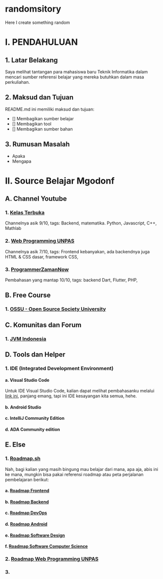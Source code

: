 # randomsitory
Here I create something random
# I. PENDAHULUAN
## 1. Latar Belakang
Saya melihat tantangan para mahasiswa baru Teknik Informatika dalam mencari sumber referensi belajar yang mereka butuhkan dalam masa perkuliahan.

## 2. Maksud dan Tujuan
README.md ini memiliki maksud dan tujuan:
- [] Membagikan sumber belajar
- [] Membagikan tool
- [] Membagikan sumber bahan

## 3. Rumusan Masalah
- Apaka
- Mengapa


# II. Source Belajar Mgodonf
## A. Channel Youtube
### 1. [Kelas Terbuka](https://youtube.com/c/KelasTerbuka)
Channelnya asik 9/10, tags: Backend, matematika.
Python, Javascript, C++, Mathlab
### 2. [Web Programming UNPAS](https://youtube.com/c/KelasTerbuka)
Channelnya asik 7/10, tags: Frontend kebanyakan, ada backendnya juga
HTML & CSS dasar, framework CSS, 
### 3. [ProgrammerZamanNow](https://karimunjawa.co.id)
Pembahasan yang mantap 10/10, tags: backend
Dart, Flutter, PHP,

## B. Free Course
### 1. [OSSU - Open Source Society University](https://github.com/ossu/computer-science)

## C. Komunitas dan Forum
### 1. [JVM Indonesia]()

## D. Tools dan Helper
### 1. IDE (Integrated Development Environment)
#### a. Visual Studio Code
Untuk IDE Visual Studio Code, kalian dapat melihat pembahasanku melalui [link ini](https://github.com/sidrafhardiyanto/randomsitory/blob/main/VSCode_ian.md), panjang emang, tapi ini IDE kesayangan kita semua, hehe.
#### b. Android Studio
#### c. IntelliJ Community Edition
#### d. ADA Community edition

## E. Else
### 1. [Roadmap.sh](https://roadmap.sh)
Nah, bagi kalian yang masih bingung mau belajar dari mana, apa aja, abis ini ke mana, mungkin bisa pakai referensi roadmap atau peta perjalanan pembelajaran berikut:
#### a. [Roadmap Frontend](https://roadmap.sh/frontend)
#### b. [Roadmap Backend](https://roadmap.sh/backend)
#### c. [Roadmap DevOps](https://roadmap.sh/devops)
#### d. [Roadmap Android](https://roadmap.sh/android)
#### e. [Roadmap Software Design](https://roadmap.sh/software-design-architecture)
#### f. [Roadmap Software Computer Science](https://roadmap.sh/computer-science)
### 2. [Roadmap Web Programming UNPAS](https://coggle.it/diagram/YA5j5BfeOvNuaqYu/t/jalur-belajar-web-development-2022-untuk-pemula)
### 3. 